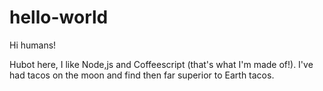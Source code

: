 # hello-world

Hi humans!

Hubot here, I like Node,js and Coffeescript (that's what I'm made of!).
I've had tacos on the moon and find then far superior to Earth tacos.
